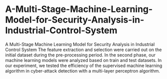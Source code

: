 # A-Multi-Stage-Machine-Learning-Model-for-Security-Analysis-in-Industrial-Control-System
A Multi-Stage Machine Learning Model for Security Analysis in Industrial Control System
The feature extraction and selection were carried out on the initial dataset during the pre-processing period. In the second phase, our machine learning models were analyzed based on train and test datasets. In our experiment, we tested the efficiency of the supervised machine learning algorithm in cyber-attack detection with a multi-layer perceptron algorithm.
